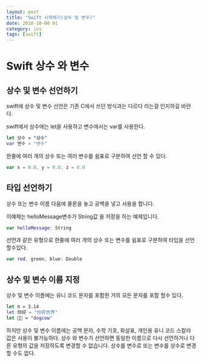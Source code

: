 ```yaml
---
layout: post
title: "Swift 시작하기(상수 및 변수)"
date: 2018-10-08 01
category: ios
tags: [swift]
---
```


# Swift 상수 와 변수

<!-- more -->

## 상수 및 변수 선언하기

swift에 상수 및 변수 선언은 기존 C에서 쓰던 방식과는 다르다 라는걸 인지하길 바란다.

swift에서 상수에는 let을 사용하고 변수에서는 var를 사용한다.

```swift
let 상수 = "상수"
var 변수 = "변수"
```

한줄에 여러 개의 상수 또는 여러 변수를 쉼표로 구분하여 선언 할 수 있다.

```swift
var x = 0.0, y = 0.0, z = 0.0
```



## 타입 선언하기

상수 또는 변수 이름 다음에 콜론을 놓고 공백을 넣고 사용을 합니다.

이예제는 helloMessage변수가 String값 을 저장을 하는 예제입니다.

```swift
var helloMessage: String
```



선언과 같은 유형으로 한줄에 여러 개의 상수 또는 변수를 쉼표로 구분하여 타입을 선언 할수있다.

```swift
var red, green, blue: Double
```



## 상수 및 변수 이름 지정

상수 및 변수 이름에는 유니 코드 문자를 포함한 거의 모든 문자를 포함 할수 있다.

```swift
let π = 3.14
let 你好 = "你好世界"
let 🐶🐮 = "dogcow"
```



하지만  상수 및 변수 이름에는 공백 문자, 수학 기호, 화살표, 개인용 유니 코드 스칼라 값은 사용이 불가능하다. 상수 와 변수가 선언하면 동일한 이름으로 다시 선언하거나 다른 유형의 값을 저장하도록 변경할 수 없습니다. 상수를 변수로 또는 변수를 상수로 변경할 수도 없다.